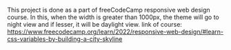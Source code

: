 This project is done as a part of freeCodeCamp responsive web design course.
In this, when the width is greater than 1000px, the theme will go to night view and if lesser, it will be daylight view.
link of course: https://www.freecodecamp.org/learn/2022/responsive-web-design/#learn-css-variables-by-building-a-city-skyline
